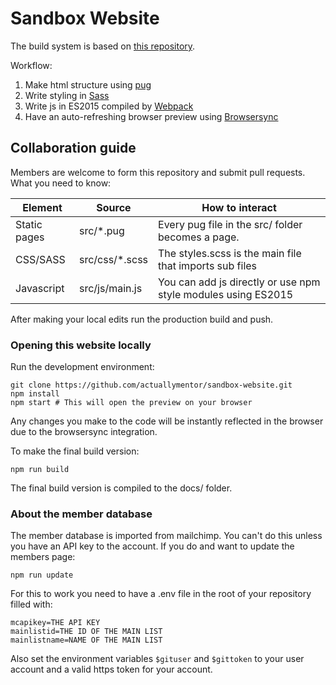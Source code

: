# Sandbox Website

The build system is based on [this repository]( https://github.com/actuallymentor/static-webpage-boilerplate-webpack-browsersync ).

Workflow:

1. Make html structure using [ pug ]( https://github.com/pugjs )
2. Write styling in [ Sass ]( https://github.com/sass/sass )
3. Write js in ES2015 compiled by [ Webpack ]( https://github.com/webpack )
4. Have an auto-refreshing browser preview using [ Browsersync ]( https://github.com/BrowserSync/browser-sync )

## Collaboration guide

Members are welcome to form this repository and submit pull requests. What you need to know:

| Element | Source | How to interact |
| ------- | ----- | ----------------- |
| Static pages | src/*.pug | Every pug file in the src/ folder becomes a page.|
| CSS/SASS | src/css/*.scss | The styles.scss is the main file that imports sub files |
| Javascript | src/js/main.js | You can add js directly or use npm style modules using ES2015 |

After making your local edits run the production build and push.

### Opening this website locally

Run the development environment:

```shell
git clone https://github.com/actuallymentor/sandbox-website.git
npm install
npm start # This will open the preview on your browser
```

Any changes you make to the code will be instantly reflected in the browser due to the browsersync integration.

To make the final build version:

```shell
npm run build
```

The final build version is compiled to the docs/ folder.

### About the member database

The member database is imported from mailchimp. You can't do this unless you have an API key to the account. If you do and want to update the members page:

```shell
npm run update
```

For this to work you need to have a .env file in the root of your repository filled with:

```shell
mcapikey=THE API KEY
mainlistid=THE ID OF THE MAIN LIST
mainlistname=NAME OF THE MAIN LIST
```

Also set the environment variables `$gituser` and `$gittoken` to your user account and a valid https token for your account.